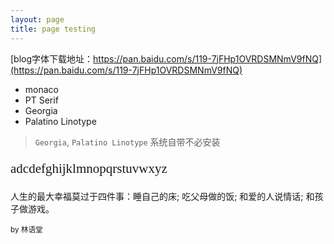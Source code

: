 ```yaml
---
layout: page
title: page testing
---
```


[blog字体下载地址：https://pan.baidu.com/s/119-7jFHp1OVRDSMNmV9fNQ](https://pan.baidu.com/s/119-7jFHp1OVRDSMNmV9fNQ)

- monaco
- PT Serif
- Georgia           
- Palatino Linotype

> `Georgia`, `Palatino Linotype` 系统自带不必安装  


<!-- <img src="/assets/hxy.jpg" alt="bella-and-me" style="margin: 0"><br> -->


<p style="font-family: monaco; font-size: 1.5em;"> adcdefghijklmnopqrstuvwxyz </p>

<p>人生的最大幸福莫过于四件事：睡自己的床; 吃父母做的饭; 和爱的人说情话; 和孩子做游戏。
</p>
<small>by 林语堂 </small>



